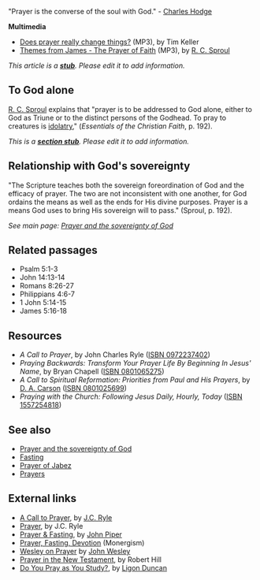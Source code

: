 "Prayer is the converse of the soul with God." -
[Charles Hodge](Charles_Hodge "Charles Hodge")

**Multimedia**

-   [Does prayer really change things?](http://www.streamload.com/rpcsermons/QandA/Does%20prayer%20really%20change%20things.mp3)
    (MP3), by Tim Keller
-   [Themes from James - The Prayer of Faith](http://broadcast.ligonier.org/podcast-media/rym20090711.mp3)
    (MP3), by [R. C. Sproul](R._C._Sproul "R. C. Sproul")



*This article is a **[stub](http://www.theopedia.com/Category:Theopedia_stubs "Category:Theopedia stubs")**. Please edit it to add information.*
## To God alone

[R. C. Sproul](R._C._Sproul "R. C. Sproul") explains that "prayer
is to be addressed to God alone, either to God as Triune or to the
distinct persons of the Godhead. To pray to creatures is
[idolatry](Idolatry "Idolatry"),"
(*Essentials of the Christian Faith*, p. 192).

*This is a **[section stub](http://www.theopedia.com/Category:Theopedia_sectionstubs "Category:Theopedia sectionstubs")**. Please edit it to add information.*
## Relationship with God's sovereignty

"The Scripture teaches both the sovereign foreordination of God and
the efficacy of prayer. The two are not inconsistent with one
another, for God ordains the means as well as the ends for His
divine purposes. Prayer is a means God uses to bring His sovereign
will to pass." (Sproul, p. 192).

*See main page: [Prayer and the sovereignty of God](Prayer_and_the_sovereignty_of_God "Prayer and the sovereignty of God")*
## Related passages

-   Psalm 5:1-3
-   John 14:13-14
-   Romans 8:26-27
-   Philippians 4:6-7
-   1 John 5:14-15
-   James 5:16-18

## Resources

-   *A Call to Prayer*, by John Charles Ryle
    ([ISBN 0972237402](http://www.theopedia.com/Special:BookSources/0972237402))
-   *Praying Backwards: Transform Your Prayer Life By Beginning In Jesus' Name*,
    by Bryan Chapell
    ([ISBN 0801065275](http://www.theopedia.com/Special:BookSources/0801065275))
-   *A Call to Spiritual Reformation: Priorities from Paul and His Prayers*,
    by [D. A. Carson](D._A._Carson "D. A. Carson")
    ([ISBN 0801025699](http://www.theopedia.com/Special:BookSources/0801025699))
-   *Praying with the Church: Following Jesus Daily, Hourly, Today*
    ([ISBN 1557254818](http://www.theopedia.com/Special:BookSources/1557254818))

## See also

-   [Prayer and the sovereignty of God](Prayer_and_the_sovereignty_of_God "Prayer and the sovereignty of God")
-   [Fasting](Fasting "Fasting")
-   [Prayer of Jabez](Prayer_of_Jabez "Prayer of Jabez")
-   [Prayers](http://www.theopedia.com/Category:Prayers "Category:Prayers")

## External links

-   [A Call to Prayer](http://www.fivesolas.com/callpray.htm), by
    [J.C. Ryle](index.php?title=J.C._Ryle&action=edit&redlink=1 "J.C. Ryle (page does not exist)")
-   [Prayer](http://www.mountzion.org/fgb/Summer95/FgbS5-95.html),
    by J.C. Ryle
-   [Prayer & Fasting](http://www.desiringgod.org/library/topics/prayer/prayer_index.html),
    by [John Piper](John_Piper "John Piper")
-   [Prayer, Fasting, Devotion](http://www.monergism.com/directory/link_category/Prayer-Fasting-Devotion/)
    (Monergism)
-   [Wesley on Prayer](http://gbgm-umc.org/umw/wesley/prayer.stm)
    by [John Wesley](John_Wesley "John Wesley")
-   [Prayer in the New Testament](http://www.bible.org/page.asp?page_id=57),
    by Robert Hill
-   [Do You Pray as You Study?](http://theologica.blogspot.com/2006/02/do-you-pray-as-you-study.html),
    by [Ligon Duncan](Ligon_Duncan "Ligon Duncan")



